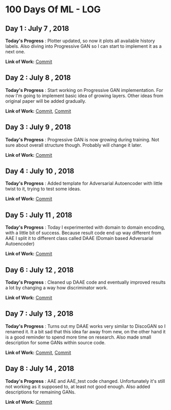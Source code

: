 # 100 Days Of ML - LOG

## Day 1 : July 7 , 2018
 
**Today's Progress** : Plotter updated, so now it plots all available history labels. Also diving into Progressive GAN so I can start to implement it as a next one.

**Link of Work:**   [Commit](https://github.com/Mylittlerapture/GANLib/commit/6b58af27fcd55b3b32efe17219e3cc952a2df2b4)


## Day 2 : July 8 , 2018
 
**Today's Progress** : Start working on Progressive GAN implementation. For now I'm going to implement basic idea of growing layers. Other ideas from original paper will be added gradually. 

**Link of Work:**   [Commit](https://github.com/Mylittlerapture/GANLib/commit/eb270d9d9f20295f13cefb0f1251ecad30709a2c), [Commit](https://github.com/Mylittlerapture/GANLib/commit/85c44053e3bf3dff5381dd8938318bdd04ea35cf)


## Day 3 : July 9 , 2018
 
**Today's Progress** : Progressive GAN is now growing during training. Not sure about overall structure though. Probably will change it later. 

**Link of Work:**  [Commit](https://github.com/Mylittlerapture/GANLib/commit/54816d45c9b02e308712e765e78dee97b55b4b56)


## Day 4 : July 10 , 2018
 
**Today's Progress** : Added template for Adversarial Autoencoder with little twist to it, trying to test some ideas. 

**Link of Work:**  [Commit](https://github.com/Mylittlerapture/GANLib/commit/77e18eacb2447458bc809a1ac4bf0a733ae05a0f)


## Day 5 : July 11 , 2018
 
**Today's Progress** : Today I experimented with domain to domain encoding, with a little bit of success. Because result code end up way different from AAE I split it to different class called DAAE (Domain based Adversarial Autoencoder)

**Link of Work:**  [Commit](https://github.com/Mylittlerapture/GANLib/commit/eadf7819fd1e309c70e461b30b808c4cf640fc28)


## Day 6 : July 12 , 2018
 
**Today's Progress** : Cleaned up DAAE code and eventually improved results a lot by changing a way how discriminator work.

**Link of Work:**  [Commit](https://github.com/Mylittlerapture/GANLib/commit/91139f51cb4fbe45e122df24aa92ea9dc6c394fb)


## Day 7 : July 13 , 2018
 
**Today's Progress** : Turns out my DAAE works very similar to DiscoGAN so I renamed it. It a bit sad that this idea far away from new, on the other hand it is a good reminder to spend more time on research. Also made small description for some GANs within source code.

**Link of Work:**  [Commit](https://github.com/Mylittlerapture/GANLib/commit/eb2b06198b3cccde8bd7b7f1625850dc90cf6842), [Commit](https://github.com/Mylittlerapture/GANLib/commit/758ab2e30811ddebf7d2bc223dd2f89e9a135b62)


## Day 8 : July 14 , 2018
 
**Today's Progress** : AAE and AAE_test code changed. Unfortunately it's still not working as it supposed to, at least not good enough. Also added descriptions for remaining GANs.  

**Link of Work:**  [Commit](https://github.com/Mylittlerapture/GANLib/commit/35d9d23250f101b9fb3902b14297f36c3809d309)
